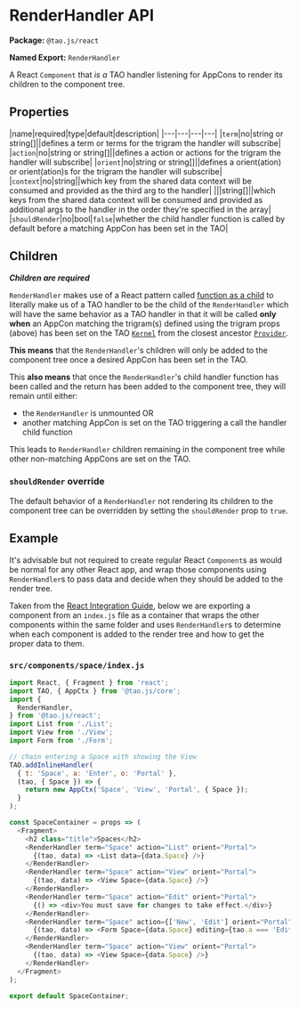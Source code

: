 # RenderHandler API

**Package:** `@tao.js/react`

**Named Export:** `RenderHandler`

A React `Component` that _is a_ TAO handler listening for AppCons to render its children to the
component tree.

## Properties

|name|required|type|default|description|
|---|---|---|---|
|`term`|no|string or string[]||defines a term or terms for the trigram the handler will subscribe|
|`action`|no|string or string[]||defines a action or actions for the trigram the handler will subscribe|
|`orient`|no|string or string[]||defines a orient(ation) or orient(ation)s for the trigram the handler will subscribe|
|`context`|no|string||which key from the shared data context will be consumed and provided as the third arg to the handler|
|||string[]||which keys from the shared data context will be consumed and provided as additional args to the handler in the order they're specified in the array|
|`shouldRender`|no|bool|`false`|whether the child handler function is called by default before a matching AppCon has been set in the TAO|

## Children

_**Children are required**_

`RenderHandler` makes use of a React pattern called [function as a child](https://reactjs.org/docs/render-props.html#using-props-other-than-render)
to literally make us of a TAO handler to be the child of the `RenderHandler` which will have the same
behavior as a TAO handler in that it will be called **only when** an AppCon matching the trigram(s)
defined using the trigram props (above) has been set on the TAO [`Kernel`](../core/kernel.md) from
the closest ancestor [`Provider`](provider.md).

**This means** that the `RenderHandler`'s children will only be added to the component tree once a
desired AppCon has been set in the TAO.

This **also means** that once the `RenderHandler`'s child handler function has been called and the
return has been added to the component tree, they will remain until either:

* the `RenderHandler` is unmounted
  OR
* another matching AppCon is set on the TAO triggering a call the handler child function

This leads to `RenderHandler` children remaining in the component tree while other non-matching
AppCons are set on the TAO.

### `shouldRender` override

The default behavior of a `RenderHandler` not rendering its children to the component tree can be
overridden by setting the `shouldRender` prop to `true`.

## Example

It's advisable but not required to create regular React `Component`s as would be normal for any other
React app, and wrap those components using `RenderHandler`s to pass data and decide when they should
be added to the render tree.

Taken from the [React Integration Guide](../../client-react/README.md), below we are exporting a
component from an `index.js` file as a container that wraps the other components within the same
folder and uses `RenderHandler`s to determine when each component is added to the render tree and
how to get the proper data to them.

### `src/components/space/index.js`

```javascript
import React, { Fragment } from 'react';
import TAO, { AppCtx } from '@tao.js/core';
import {
  RenderHandler,
} from '@tao.js/react';
import List from './List';
import View from './View';
import Form from './Form';

// chain entering a Space with showing the View
TAO.addInlineHandler(
  { t: 'Space', a: 'Enter', o: 'Portal' },
  (tao, { Space }) => {
    return new AppCtx('Space', 'View', 'Portal', { Space });
  }
);

const SpaceContainer = props => (
  <Fragment>
    <h2 class="title">Spaces</h2>
    <RenderHandler term="Space" action="List" orient="Portal">
      {(tao, data) => <List data={data.Space} />}
    </RenderHandler>
    <RenderHandler term="Space" action="View" orient="Portal">
      {(tao, data) => <View Space={data.Space} />}
    </RenderHandler>
    <RenderHandler term="Space" action="Edit" orient="Portal">
      {() => <div>You must save for changes to take effect.</div>}
    </RenderHandler>
    <RenderHandler term="Space" action={['New', 'Edit'] orient="Portal"}>
      {(tao, data) => <Form Space={data.Space} editing={tao.a === 'Edit'} />}
    </RenderHandler>
    <RenderHandler term="Space" action="View" orient="Portal">
      {(tao, data) => <View Space={data.Space} />}
    </RenderHandler>
  </Fragment>
);

export default SpaceContainer;
```

